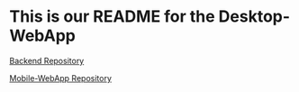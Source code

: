 # This is our README for the Desktop-WebApp
[Backend Repository](https://github.com/COMP4350-Team2/Backend)

[Mobile-WebApp Repository](https://github.com/COMP4350-Team2/Mobile-WebApp)
